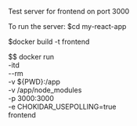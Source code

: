 Test server for frontend on port 3000

To run the server:
$cd my-react-app

$docker build -t frontend

$$ docker run \
    -itd \
    --rm \
    -v ${PWD}:/app \
    -v /app/node_modules \
    -p 3000:3000 \
    -e CHOKIDAR_USEPOLLING=true \
    frontend

